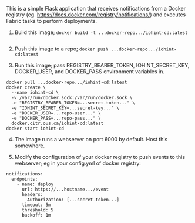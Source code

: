 This is a simple Flask application that receives notifications from a Docker registry (eg.
https://docs.docker.com/registry/notifications/) and executes Fabric tasks to perform
deployments.

1) Build this image; `docker build -t ...docker-repo.../iohint-cd:latest .`

2) Push this image to a repo; `docker push ...docker-repo.../iohint-cd:latest`

3) Run this image; pass REGISTRY_BEARER_TOKEN, IOHINT_SECRET_KEY, DOCKER_USER, and DOCKER_PASS environment variables in.

```
docker pull ...docker-repo.../iohint-cd:latest
docker create \
  --name iohint-cd \
  -v /var/run/docker.sock:/var/run/docker.sock \
  -e "REGISTRY_BEARER_TOKEN=...secret-token..." \
  -e "IOHINT_SECRET_KEY=...secret-key..." \
  -e "DOCKER_USER=...repo-user..." \
  -e "DOCKER_PASS=...repo-pass..." \
  docker.citr.ous.ca/iohint-cd:latest
docker start iohint-cd
```

4) The image runs a webserver on port 6000 by default.  Host this somewhere.

5) Modify the configuration of your docker registry to push events to this webserver; eg in your config.yml of
docker registry:

```
notifications:
  endpoints:
    - name: deploy
      url: https://...hostname.../event
      headers:
        Authorization: [...secret-token...]
      timeout: 5m
      threshold: 5
      backoff: 1m
```
